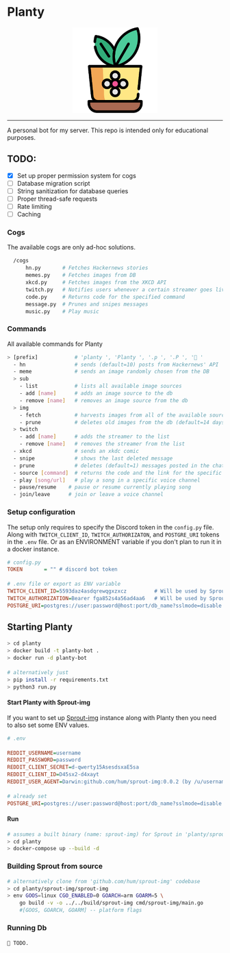 # Planty
<p align="center"><img src="static/planty.png" width="200" height="200" /></p>

------------------------------------------------------------------------------------------

A personal bot for my server. This repo is intended only for educational purposes.
## TODO:
  - [x] Set up proper permission system for cogs
  - [ ] Database migration script
  - [ ] String sanitization for database queries
  - [ ] Proper thread-safe requests
  - [ ] Rate limiting
  - [ ] Caching 

### Cogs
The available cogs are only ad-hoc solutions.
```bash
  /cogs
      hn.py       # Fetches Hackernews stories
      memes.py    # Fetches images from DB
      xkcd.py     # Fetches images from the XKCD API
      twitch.py   # Notifies users whenever a certain streamer goes live
      code.py     # Returns code for the specified command
      message.py  # Prunes and snipes messages
      music.py    # Play music
```

### Commands
All available commands for Planty
```bash
> [prefix]            # 'planty ', 'Planty ', '.p ', '.P ', '🌱 '
  - hn                # sends (default=10) posts from Hackernews' API
  - meme              # sends an image randomly chosen from the DB
  > sub
    - list            # lists all available image sources          
    - add [name]      # adds an image source to the db
    - remove [name]   # removes an image source from the db
  > img
    - fetch           # harvests images from all of the available sources
    - prune           # deletes old images from the db (default=14 days)
  > twitch
    - add [name]      # adds the streamer to the list
    - remove [name]   # removes the streamer from the list
  - xkcd              # sends an xkdc comic
  - snipe             # shows the last deleted message
  - prune             # deletes (default=1) messages posted in the chat
  - source [command]  # returns the code and the link for the specific command 
  - play [song/url]   # play a song in a specific voice channel
  - pause/resume    # pause or resume currently playing song
  - join/leave      # join or leave a voice channel
```

### Setup configuration
The setup only requires to specify the Discord token in the `config.py` file. Along with `TWITCH_CLIENT_ID`, `TWITCH_AUTHORIZATON`, and `POSTGRE_URI` tokens in the `.env` file. Or as an ENVIRONMENT variable if you don't plan to run it in a docker instance.

```ini
# config.py
TOKEN       = "" # discord bot token

# .env file or export as ENV variable
TWITCH_CLIENT_ID=5593daz4asdqrewqgxzxcz         # Will be used by Sprout-img instead SoonTM
TWITCH_AUTHORIZATION=Bearer fga852s4a56ad4aa6   # Will be used by Sprout-img instead SoonTM
POSTGRE_URI=postgres://user:password@host:port/db_name?sslmode=disable
```

## Starting Planty
```bash
> cd planty
> docker build -t planty-bot .
> docker run -d planty-bot

# alternatively just
> pip install -r requirements.txt
> python3 run.py
```

#### Start Planty with Sprout-img
If you want to set up [Sprout-img](https://github.com/hum/sprout-img) instance along with Planty then you need to also   set some ENV values.

```ini
# .env

REDDIT_USERNAME=username
REDDIT_PASSWORD=password
REDDIT_CLIENT_SECRET=d-qwerty15AsesdsxaE5sa
REDDIT_CLIENT_ID=D45sx2-d4xayt
REDDIT_USER_AGENT=Darwin:github.com/hum/sprout-img:0.0.2 (by /u/username)

# already set
POSTGRE_URI=postgres://user:password@host:port/db_name?sslmode=disable
```

#### Run
```bash
# assumes a built binary (name: sprout-img) for Sprout in 'planty/sprout-img/build'
> cd planty
> docker-compose up --build -d 
```

### Building Sprout from source
```bash
# alternatively clone from 'github.com/hum/sprout-img' codebase
> cd planty/sprout-img/sprout-img
> env GOOS=linux CGO_ENABLED=0 GOARCH=arm GOARM=5 \
    go build -v -o ../../build/sprout-img cmd/sprout-img/main.go
    #[GOOS, GOARCH, GOARM] -- platform flags
```

### Running Db
```🌱 TODO.```
